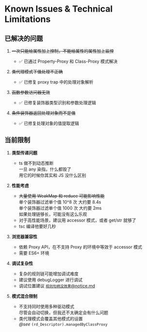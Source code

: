 # Known Issues & Technical Limitations

## 已解决的问题

1. ~~一次只能给属性加上控制，不能给属性的属性加上监控~~

    - ✅ 已通过 Property-Proxy 和 Class-Proxy 模式解决

2. ~~类代理模式下值处理不正确~~

    - ✅ 已修复 proxy trap 中的处理对象解析

3. ~~函数参数访问器无效~~

    - ✅ 已修复装饰器类型识别和参数处理逻辑

4. ~~条件装饰器返回处理对象而不是值~~
    - ✅ 已修复处理对象的值提取逻辑

## 当前限制

1. **类型传递问题**

    - ts 做不到动态推断  
      一旦 any 染指，什么都毁了  
      用它的时候你其实和 JS 没什么区别

2. **性能考虑**

    - ~~大量使用 WeakMap 和 reduce 可能影响性能~~  
      单个装饰器过滤单个值 10^8 次 大约要 8.4s  
      单个装饰器过滤单个值 1000 次 大约要 2ms  
      如果处理链够长，可能没有这么乐观
    - 对于高性能场景，建议用 accessor 模式，或者 get/str 就够了
    - tsc 编译他要好几秒

3. **浏览器兼容性**

    - 依赖 Proxy API，在不支持 Proxy 的环境中等效于 accessor 模式
    - 需要 ES6+ 环境

4. **调试复杂性**

    - 复杂的规则链可能增加调试难度
    - 建议使用 debugLogger 进行调试
    - 调试位置建议 [`规则句柄没效果`@notice.md](notice.md)

5. **模式混合限制**
    - 不支持同时使用多种驱动模式  
      尽管会自动切换，但我还不太确定会有什么问题
    - 类代理模式会覆盖其他模式的设置  
      _@see_ `(rd_Descriptor).managedByClassProxy`
